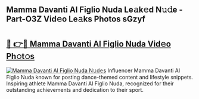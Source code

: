 ## Mamma Davanti Al Figlio Nuda Le𝚊k𝚎d N𝚞𝚍e - Part-O3Z Vid𝚎o Le𝚊ks Photos sGzyf

# <h2><a href="http://fbfmm0.evod.top/?m=Mamma+Davanti+Al+Figlio+Nuda">🔗 👉🔴 Mamma Davanti Al Figlio Nuda Vid𝚎o Ph𝚘t𝚘s</a></h2>

[![Mamma Davanti Al Figlio Nuda N𝚞d𝚎s](https://i.imgur.com/8V9OHl7.gif)](http://fbfmm0.evod.top/?m=Mamma+Davanti+Al+Figlio+Nuda)
Influencer Mamma Davanti Al Figlio Nuda known for posting dance-themed content and lifestyle snippets. Inspiring athlete Mamma Davanti Al Figlio Nuda, recognized for their outstanding achievements and dedication to their sport. 
